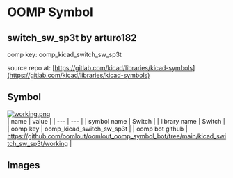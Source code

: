 # OOMP Symbol  
## switch_sw_sp3t  by arturo182  
  
oomp key: oomp_kicad_switch_sw_sp3t  
  
source repo at: [https://gitlab.com/kicad/libraries/kicad-symbols](https://gitlab.com/kicad/libraries/kicad-symbols)  
## Symbol  
  
[![working.png](working_600.png)](working.png)  
| name | value | 
| --- | --- | 
| symbol name | Switch | 
| library name | Switch | 
| oomp key | oomp_kicad_switch_sw_sp3t | 
| oomp bot github | https://github.com/oomlout/oomlout_oomp_symbol_bot/tree/main/kicad_switch_sw_sp3t/working | 
## Images  
